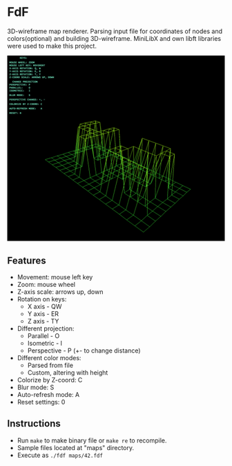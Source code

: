 # FdF
3D-wireframe map renderer.
Parsing input file for coordinates of nodes and colors(optional) and building 3D-wireframe.
MiniLibX and own libft libraries were used to make this project.

![screenshot](screenshot.png?raw=true)

## Features
* Movement: mouse left key
* Zoom:   mouse wheel
* Z-axis scale: arrows up, down
* Rotation on keys:
  - X axis - QW
  - Y axis - ER
  - Z axis - TY
* Different projection:
  - Parallel - O
  - Isometric - I
  - Perspective - P (+- to change distance)
* Different color modes: 
  - Parsed from file
  - Custom, altering with height
* Colorize by Z-coord: C
* Blur mode: S
* Auto-refresh mode: A
* Reset settings: 0
 
 ## Instructions
- Run `make` to make binary file or `make re` to recompile.
- Sample files located at "maps" directory.
- Execute as `./fdf maps/42.fdf`
